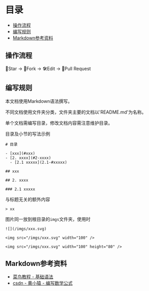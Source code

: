 # 目录
- [操作流程](#操作流程)
- [编写规则](#编写规则)
- [Markdown参考资料](#Markdown参考资料)

## 操作流程

🌟Star -> ️🙏Fork -> 🛠️Edit -> 🤝Pull Request

## 编写规则

本文档使用Markdown语法撰写。

不同文档使用文件夹分类，文件夹主要的文档以'README.md'为名称。

单个文档需编写目录，修改文档内容需注意维护目录。

目录及小节的写法示例
```
# 目录

- [xxx](#xxx)
- [2. xxxx](#2-xxxx)
  - [2.1 xxxxx](2.1-#xxxxx)

## xxx

## 2. xxxx

### 2.1 xxxxx
```

与标题无关的额外内容
```
> xx
```

图片同一放到根目录的`imgs`文件夹，使用时
```
![](/imgs/xxx.svg)

<img src="/imgs/xxx.svg" width="100" />

<img src="/imgs/xxx.svg" width="100" height="80" />
```

## Markdown参考资料

- [菜鸟教程 - 基础语法](https://www.runoob.com/markdown/md-tutorial.html)
- [csdn - 黄小猿 - 编写数学公式](https://blog.csdn.net/qq_39422642/article/details/78276002)
